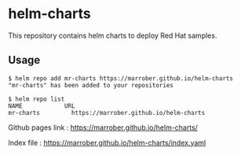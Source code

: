 # helm-charts

This repository contains helm charts to deploy Red Hat samples.

## Usage 

    $ helm repo add mr-charts https://marrober.github.io/helm-charts
    "mr-charts" has been added to your repositories

    $ helm repo list 
    NAME           	URL                               
    mr-charts	      https://marrober.github.io/helm-charts


Github pages link : https://marrober.github.io/helm-charts/

Index file : https://marrober.github.io/helm-charts/index.yaml
